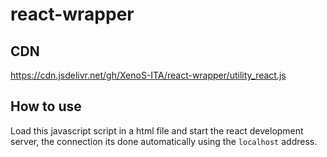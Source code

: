 # react-wrapper

## CDN
https://cdn.jsdelivr.net/gh/XenoS-ITA/react-wrapper/utility_react.js

## How to use
Load this javascript script in a html file and start the react development server, the connection its done automatically using the `localhost` address.

